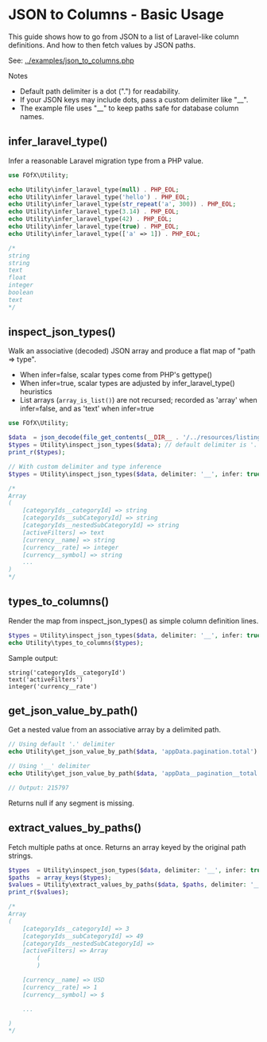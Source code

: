 # JSON to Columns - Basic Usage

This guide shows how to go from JSON to a list of Laravel-like column definitions. And how to then fetch values by JSON paths.

See: [../examples/json_to_columns.php](../examples/json_to_columns.php)

Notes
- Default path delimiter is a dot (".") for readability.
- If your JSON keys may include dots, pass a custom delimiter like "__".
- The example file uses "__" to keep paths safe for database column names.

## infer_laravel_type()
Infer a reasonable Laravel migration type from a PHP value.

```php
use FOfX\Utility;

echo Utility\infer_laravel_type(null) . PHP_EOL;
echo Utility\infer_laravel_type('hello') . PHP_EOL;
echo Utility\infer_laravel_type(str_repeat('a', 300)) . PHP_EOL;
echo Utility\infer_laravel_type(3.14) . PHP_EOL;
echo Utility\infer_laravel_type(42) . PHP_EOL;
echo Utility\infer_laravel_type(true) . PHP_EOL;
echo Utility\infer_laravel_type(['a' => 1]) . PHP_EOL;

/*
string
string
text
float
integer
boolean
text
*/
```

## inspect_json_types()
Walk an associative (decoded) JSON array and produce a flat map of "path => type".

- When infer=false, scalar types come from PHP's gettype()
- When infer=true, scalar types are adjusted by infer_laravel_type() heuristics
- List arrays (`array_is_list()`) are not recursed; recorded as 'array' when infer=false, and as 'text' when infer=true

```php
use FOfX\Utility;

$data  = json_decode(file_get_contents(__DIR__ . '/../resources/listing-selected-fields.json'), true);
$types = Utility\inspect_json_types($data); // default delimiter is '.'; infer=false
print_r($types);

// With custom delimiter and type inference
$types = Utility\inspect_json_types($data, delimiter: '__', infer: true);

/*
Array
(
    [categoryIds__categoryId] => string
    [categoryIds__subCategoryId] => string
    [categoryIds__nestedSubCategoryId] => string
    [activeFilters] => text
    [currency__name] => string
    [currency__rate] => integer
    [currency__symbol] => string
    ...
)
*/
```

## types_to_columns()
Render the map from inspect_json_types() as simple column definition lines.

```php
$types = Utility\inspect_json_types($data, delimiter: '__', infer: true);
echo Utility\types_to_columns($types);
```

Sample output:

```
string('categoryIds__categoryId')
text('activeFilters')
integer('currency__rate')
```

## get_json_value_by_path()
Get a nested value from an associative array by a delimited path.

```php
// Using default '.' delimiter
echo Utility\get_json_value_by_path($data, 'appData.pagination.total') . PHP_EOL;

// Using '__' delimiter
echo Utility\get_json_value_by_path($data, 'appData__pagination__total', delimiter: '__') . PHP_EOL;

// Output: 215797
```
Returns null if any segment is missing.

## extract_values_by_paths()
Fetch multiple paths at once. Returns an array keyed by the original path strings.

```php
$types  = Utility\inspect_json_types($data, delimiter: '__', infer: true);
$paths  = array_keys($types);
$values = Utility\extract_values_by_paths($data, $paths, delimiter: '__');
print_r($values);

/*
Array
(
    [categoryIds__categoryId] => 3
    [categoryIds__subCategoryId] => 49
    [categoryIds__nestedSubCategoryId] =>
    [activeFilters] => Array
        (
        )

    [currency__name] => USD
    [currency__rate] => 1
    [currency__symbol] => $

    ...

)
*/
```